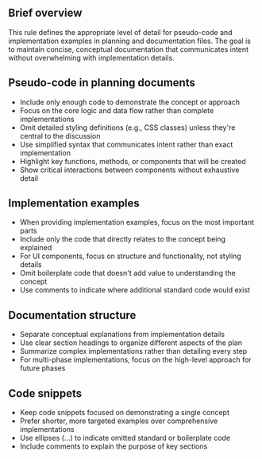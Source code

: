 ## Brief overview
This rule defines the appropriate level of detail for pseudo-code and implementation examples in planning and documentation files. The goal is to maintain concise, conceptual documentation that communicates intent without overwhelming with implementation details.

## Pseudo-code in planning documents
- Include only enough code to demonstrate the concept or approach
- Focus on the core logic and data flow rather than complete implementations
- Omit detailed styling definitions (e.g., CSS classes) unless they're central to the discussion
- Use simplified syntax that communicates intent rather than exact implementation
- Highlight key functions, methods, or components that will be created
- Show critical interactions between components without exhaustive detail

## Implementation examples
- When providing implementation examples, focus on the most important parts
- Include only the code that directly relates to the concept being explained
- For UI components, focus on structure and functionality, not styling details
- Omit boilerplate code that doesn't add value to understanding the concept
- Use comments to indicate where additional standard code would exist

## Documentation structure
- Separate conceptual explanations from implementation details
- Use clear section headings to organize different aspects of the plan
- Summarize complex implementations rather than detailing every step
- For multi-phase implementations, focus on the high-level approach for future phases

## Code snippets
- Keep code snippets focused on demonstrating a single concept
- Prefer shorter, more targeted examples over comprehensive implementations
- Use ellipses (...) to indicate omitted standard or boilerplate code
- Include comments to explain the purpose of key sections

